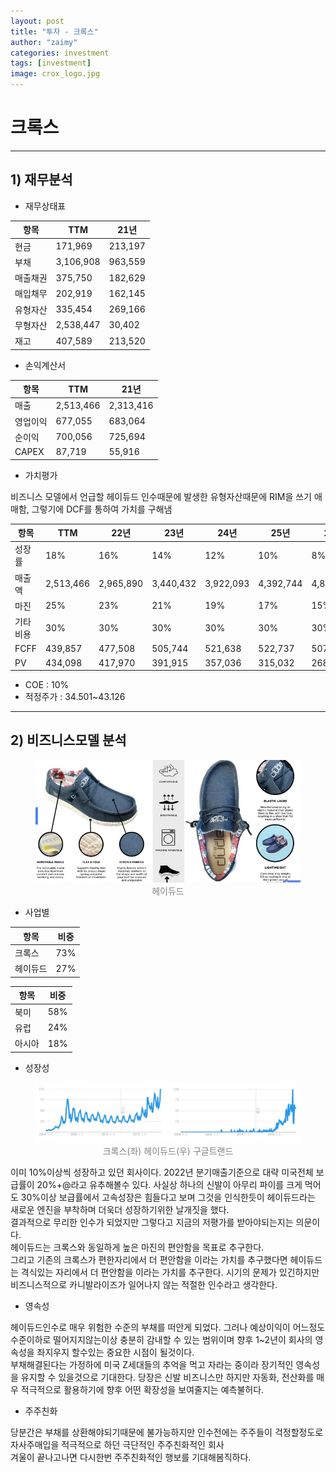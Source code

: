 ```yaml
---
layout: post
title: "투자 - 크록스"
author: "zaimy"
categories: investment
tags: [investment]
image: crox_logo.jpg
---
```


# 크록스
-------------
## 1) 재무분석

- 재무상태표

|항목|TTM|21년|
|------|----|---|
|현금|171,969|213,197|
|부채|3,106,908|963,559|
|매출채권|375,750|182,629|
|매입채무|202,919|162,145|
|유형자산|335,454|269,166|
|무형자산|2,538,447|30,402|
|재고|407,589|213,520|

- 손익계산서

|항목|TTM|21년|
|------|----|---|
|매출|2,513,466|2,313,416|
|영업이익|677,055|683,064|
|순이익|700,056|725,694|
|CAPEX|87,719|55,916|

- 가치평가  

비즈니스 모델에서 언급할 헤이듀드 인수때문에 발생한 유형자산때문에 RIM을 쓰기 애매함, 그렇기에 DCF를 통하여 가치를 구해냄

|항목|TTM|22년|23년|24년|25년|26년|27년|T|
|---|---|---|---|---|---|---|---|---|
|성장률|18%|16%|14%|12%|10%|8%|6%|3%|
|매출액|2,513,466|2,965,890|3,440,432|3,922,093|4,392,744|4,832,018|5,218,580|5,531,695|
|마진|25%|23%|21%|19%|17%|15%|13%|12%|
|기타비용|30%|30%|30%|30%|30%|30%|30%|30%|
|FCFF|439,857|477,508|505,744|521,638|522,737|507,362|474,891|464,662|
|PV|434,098|417,970|391,915|357,036|315,032|268,063|3,406,361|

- COE : 10%
- 적정주가 : 34.501~43.126

-------------
## 2) 비즈니스모델 분석
<figure style="text-align:center">
    <img src="assets/img/crox00101.jpg">
    <font color="gray">헤이듀드</font> 
</figure>

- 사업별

|항목|비중|
|------|----|
|크록스|73%|
|헤이듀드|27%|

|항목|비중|
|------|----|
|북미|58%|
|유럽|24%|
|아시아|18%|

- 성장성

<figure style="text-align:center">
    <img src="assets/img/crox00102.jpg">
    <font color="gray">크록스(좌) 헤이듀드(우) 구글트랜드</font> 
</figure>

이미 10%이상씩 성장하고 있던 회사이다.
2022년 분기매출기준으로 대략 미국전체 보급률이 20%+@라고 유추해볼수 있다.
사실상 하나의 신발이 아무리 파이를 크게 먹어도 30%이상 보급률에서 고속성장은 힘들다고 보며
그것을 인식한듯이 헤이듀드라는 새로운 엔진을 부착하며 더욱더 성장하기위한 날개짓을 했다.  
결과적으로 무리한 인수가 되었지만 그렇다고 지금의 저평가를 받아야되는지는 의문이다.  
헤이듀드는 크록스와 동일하게 높은 마진의 편안함을 목표로 추구한다.  
그리고 기존의 크록스가 편한자리에서 더 편안함을 이라는 가치를 추구했다면
헤이듀드는 격식있는 자리에서 더 편안함을 이라는 가치를 추구한다.
시기의 문제가 있긴하지만 비즈니스적으로 카니발라이즈가 일어나지 않는 적절한 인수라고 생각한다.  

- 영속성

헤이듀드인수로 매우 위험한 수준의 부채를 떠안게 되었다.
그러나 예상이익이 어느정도 수준이하로 떨어지지않는이상 충분히 감내할 수 있는 범위이며
향후 1~2년이 회사의 영속성을 좌지우지 할수있는 중요한 시점이 될것이다.  
부채해결된다는 가정하에 미국 Z세대들의 추억을 먹고 자라는 중이라 장기적인 영속성을 유지할 수 있을것으로 기대한다.
당장은 신발 비즈니스만 하지만 자동화, 전산화를 매우 적극적으로 활용하기에 향후 어떤 확장성을 보여줄지는 예측불허다.

- 주주친화

당분간은 부채를 상환해야되기때문에 불가능하지만
인수전에는 주주들이 걱정할정도로 자사주매입을 적극적으로 하던 극단적인 주주친화적인 회사  
겨울이 끝나고나면 다시한번 주주친화적인 행보를 기대해봄직하다.